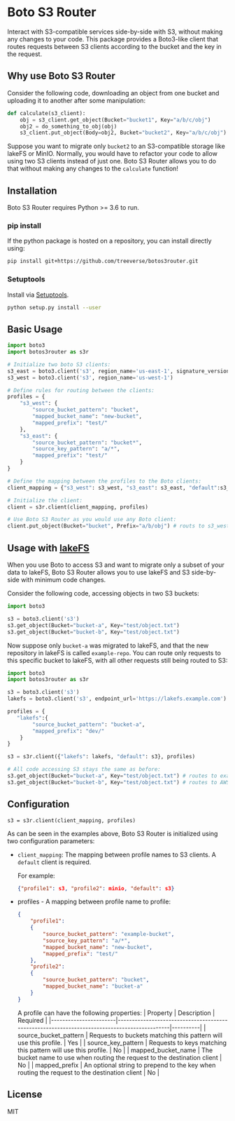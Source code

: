 # Boto S3 Router

Interact with S3-compatible services side-by-side with S3, without making any changes to your code. This package provides a Boto3-like client that routes requests between S3 clients according to the bucket and the key in the request.

## Why use Boto S3 Router

Consider the following code, downloading an object from one bucket and uploading it to another after some manipulation:

```python
def calculate(s3_client):
    obj = s3_client.get_object(Bucket="bucket1", Key="a/b/c/obj")
    obj2 = do_something_to_obj(obj)
    s3_client.put_object(Body=obj2, Bucket="bucket2", Key="a/b/c/obj")
```

Suppose you want to migrate only `bucket2` to an S3-compatible storage like lakeFS or MinIO. 
Normally, you would have to refactor your code to allow using two S3 clients instead of just one.
Boto S3 Router allows you to do that without making any changes to the `calculate` function!

## Installation

Boto S3 Router requires Python >= 3.6 to run.

### pip install

If the python package is hosted on a repository, you can install directly using:

```sh
pip install git+https://github.com/treeverse/botos3router.git
```

### Setuptools

Install via [Setuptools](http://pypi.python.org/pypi/setuptools).

```sh
python setup.py install --user
```

## Basic Usage

```python
import boto3
import botos3router as s3r

# Initialize two boto S3 clients:
s3_east = boto3.client('s3', region_name='us-east-1', signature_version='v4',)
s3_west = boto3.client('s3', region_name='us-west-1')

# Define rules for routing between the clients:
profiles = {
    "s3_west": {
        "source_bucket_pattern": "bucket",
        "mapped_bucket_name": "new-bucket",
        "mapped_prefix": "test/"
    },
    "s3_east": {
        "source_bucket_pattern": "bucket*",
        "source_key_pattern": "a/*",
        "mapped_prefix": "test/"
    }
}

# Define the mapping between the profiles to the Boto clients:
client_mapping = {"s3_west": s3_west, "s3_east": s3_east, "default":s3_east }

# Initialize the client:
client = s3r.client(client_mapping, profiles)

# Use Boto S3 Router as you would use any Boto client:
client.put_object(Bucket="bucket", Prefix="a/b/obj") # routs to s3_west, the object will be "new-bucket/test/a/b/obj
```

## Usage with [lakeFS]
When you use Boto to access S3 and want to migrate only a subset of your data to lakeFS, Boto S3 Router allows you to use lakeFS and S3 side-by-side with minimum code changes.

Consider the following code, accessing objects in two S3 buckets:

```python
import boto3

s3 = boto3.client('s3')
s3.get_object(Bucket="bucket-a", Key="test/object.txt")
s3.get_object(Bucket="bucket-b", Key="test/object.txt")
```

Now suppose only `bucket-a` was migrated to lakeFS, and that the new repository in lakeFS is called `example-repo`. You can route only requests to this specific bucket to lakeFS, with all other requests still being routed to S3:

```python
import boto3
import botos3router as s3r

s3 = boto3.client('s3')
lakefs = boto3.client('s3', endpoint_url='https://lakefs.example.com')

profiles = {
   "lakefs":{
        "source_bucket_pattern": "bucket-a",
        "mapped_prefix": "dev/"
    }
}

s3 = s3r.client({"lakefs": lakefs, "default": s3}, profiles)

# All code accessing S3 stays the same as before:
s3.get_object(Bucket="bucket-a", Key="test/object.txt") # routes to example-repo (dev branch) in lakeFS
s3.get_object(Bucket="bucket-b", Key="test/object.txt") # routes to AWS S3
```

## Configuration

```
s3 = s3r.client(client_mapping, profiles)
```

As can be seen in the examples above, Boto S3 Router is initialized using two configuration parameters:

* `client_mapping`: The mapping between profile names to S3 clients. A `default` client is required.
   
   For example:
   ```json
   {"profile1": s3, "profile2": minio, "default": s3}
   ```
   
* profiles -  A mapping between profile name to profile:
  ```json
  {
      "profile1":
      {
          "source_bucket_pattern": "example-bucket",
          "source_key_pattern": "a/*",
          "mapped_bucket_name": "new-bucket",
          "mapped_prefix": "test/"
      },
      "profile2":
      {
          "source_bucket_pattern": "bucket",
          "mapped_bucket_name": "bucket-a"
      }
  }
  ```
  A profile can have the following properties:
  | Property              | Description                                                                                 | Required |
  |-----------------------|---------------------------------------------------------------------------------------------|----------|
  | source_bucket_pattern | Requests to buckets matching this pattern will use this profile.                            | Yes      |
  | source_key_pattern    | Requests to keys matching this pattern will use this profile.                               | No       |
  | mapped_bucket_name    | The bucket name to use when routing the request to the destination client                   | No       |
  | mapped_prefix         | An optional string to prepend to the key when routing the request to the destination client | No       |
  

## License

MIT


[lakeFS]: <https://github.com/treeverse/lakeFS>
